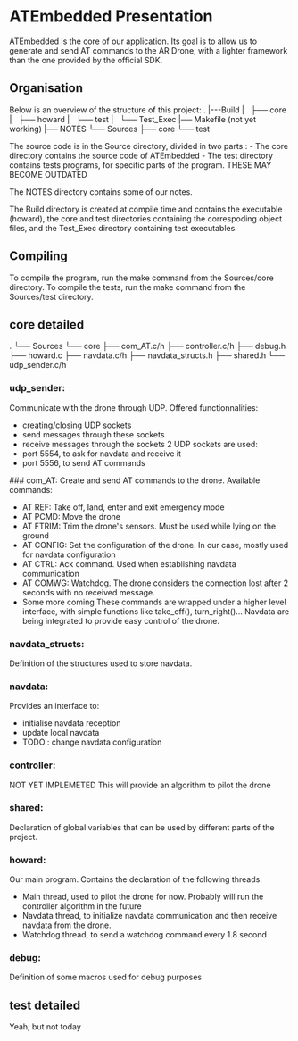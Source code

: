 # ATEmbedded Presentation

ATEmbedded is the core of our application. Its goal is to allow us to generate and send AT commands to the AR Drone, with a lighter framework than the one provided by the official SDK.

## Organisation

Below is an overview of the structure of this project:
.
|---Build
|   ├── core
|   ├── howard
|   ├── test
|   └── Test_Exec
|── Makefile (not yet working)
|── NOTES
└── Sources
    ├── core
    └── test

The source code is in the Source directory, divided in two parts : 
    - The core directory contains the source code of ATEmbedded
    - The test directory contains tests programs, for specific parts of the program. THESE MAY BECOME OUTDATED

The NOTES directory contains some of our notes.

The Build directory is created at compile time and contains the executable (howard), the core and test directories containing the correspoding object files, and the Test_Exec directory containing test executables.

## Compiling

To compile the program, run the make command from the Sources/core directory.
To compile the tests, run the make command from the Sources/test directory.

## core detailed

.
└── Sources
    └── core
        ├── com_AT.c/h
        ├── controller.c/h
        ├── debug.h
        ├── howard.c
        ├── navdata.c/h
        ├── navdata_structs.h
        ├── shared.h
        └── udp_sender.c/h

### udp_sender:
Communicate with the drone through UDP. Offered functionnalities:
- creating/closing UDP sockets
- send messages through these sockets
- receive messages through the sockets
2 UDP sockets are used:
- port 5554, to ask for navdata and receive it
- port 5556, to send AT commands

### com_AT:
Create and send AT commands to the drone. Available commands:
- AT REF: Take off, land, enter and exit emergency mode
- AT PCMD: Move the drone
- AT FTRIM: Trim the drone's sensors. Must be used while lying on the ground
- AT CONFIG: Set the configuration of the drone. In our case, mostly used for navdata configuration
- AT CTRL: Ack command. Used when establishing navdata communication
- AT COMWG: Watchdog. The drone considers the connection lost after 2 seconds with no received message.
- Some more coming
These commands are wrapped under a higher level interface, with simple functions like take_off(), turn_right()...
Navdata are being integrated to provide easy control of the drone.

### navdata_structs:
Definition of the structures used to store navdata.

### navdata:
Provides an interface to:
- initialise navdata reception
- update local navdata
- TODO : change navdata configuration

### controller:
NOT YET IMPLEMETED
This will provide an algorithm to pilot the drone

### shared:
Declaration of global variables that can be used by different parts of the project.

### howard:
Our main program. Contains the declaration of the following threads:
- Main thread, used to pilot the drone for now. Probably will run the controller algorithm in the future
- Navdata thread, to initialize navdata communication and then receive navdata from the drone.
- Watchdog thread, to send a watchdog command every 1.8 second

### debug:
Definition of some macros used for debug purposes

## test detailed
Yeah, but not today


